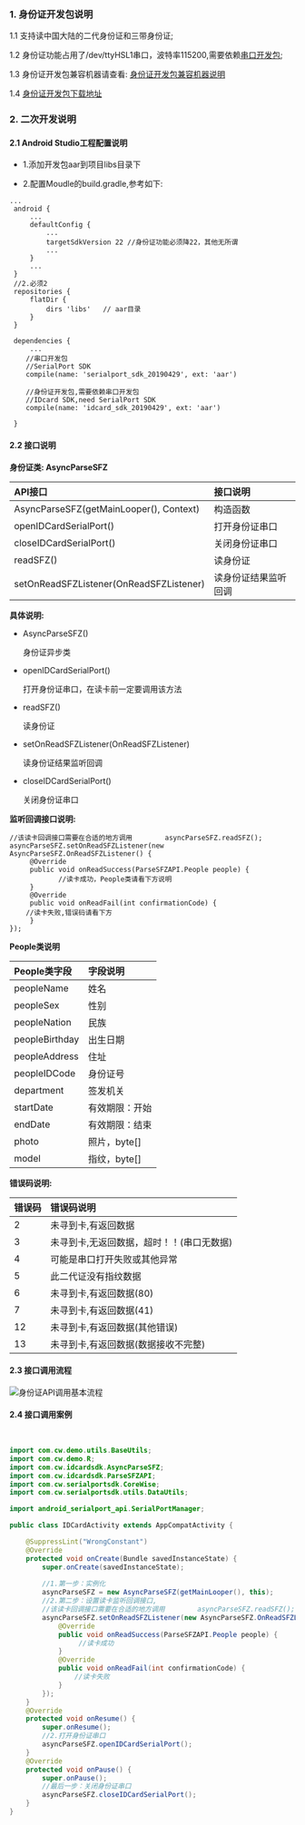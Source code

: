 ### 1. 身份证开发包说明

   1.1 支持读中国大陆的二代身份证和三带身份证;

   1.2 身份证功能占用了/dev/ttyHSL1串口，波特率115200,需要依赖[串口开发包](https://coding.net/u/CoreWise/p/SDK/git);

   1.3 身份证开发包兼容机器请查看: [身份证开发包兼容机器说明](https://coding.net/u/CoreWise/p/SDK/git)

   1.4 [身份证开发包下载地址](https://coding.net/u/CoreWise/p/SDK/git)

### 2. 二次开发说明


#### 2.1 Android Studio工程配置说明

- 1.添加开发包aar到项目libs目录下

- 2.配置Moudle的build.gradle,参考如下:


```
...
 android {
     ...
     defaultConfig {
         ...
         targetSdkVersion 22 //身份证功能必须降22，其他无所谓
         ...
     }
     ...
 }
 //2.必须2
 repositories {
     flatDir {
         dirs 'libs'   // aar目录
     }
 }

 dependencies {
     ...
    //串口开发包
    //SerialPort SDK
    compile(name: 'serialport_sdk_20190429', ext: 'aar')

    //身份证开发包,需要依赖串口开发包
    //IDcard SDK,need SerialPort SDK
    compile(name: 'idcard_sdk_20190429', ext: 'aar')

 }
```


#### 2.2  接口说明


**身份证类: AsyncParseSFZ**


| API接口 | 接口说明 |
| :----- | :---- |
| AsyncParseSFZ(getMainLooper(), Context) | 构造函数 |
| openIDCardSerialPort() | 打开身份证串口 |
| closeIDCardSerialPort() | 关闭身份证串口 |
| readSFZ() | 读身份证 |
| setOnReadSFZListener(OnReadSFZListener) | 读身份证结果监听回调 |




**具体说明:**

- AsyncParseSFZ()

  身份证异步类

- openIDCardSerialPort()

  打开身份证串口，在读卡前一定要调用该方法

- readSFZ()

  读身份证

- setOnReadSFZListener(OnReadSFZListener)

  读身份证结果监听回调

- closeIDCardSerialPort()

  关闭身份证串口


**监听回调接口说明:**

```
//该读卡回调接口需要在合适的地方调用        asyncParseSFZ.readSFZ();
asyncParseSFZ.setOnReadSFZListener(new AsyncParseSFZ.OnReadSFZListener() {
     @Override
     public void onReadSuccess(ParseSFZAPI.People people) {
            //读卡成功，People类请看下方说明
     }
     @Override
     public void onReadFail(int confirmationCode) {
	//读卡失败,错误码请看下方
     }
});

 ```



**People类说明**

| People类字段 | 字段说明 |
| :----- | :---- |
| peopleName | 姓名 |
| peopleSex | 性别 |
| peopleNation | 民族 |
| peopleBirthday | 出生日期 |
| peopleAddress | 住址 |
| peopleIDCode | 身份证号 |
| department | 签发机关 |
| startDate | 有效期限：开始 |
| endDate | 有效期限：结束 |
| photo | 照片，byte[] |
| model | 指纹，byte[] |




**错误码说明:**

| 错误码 | 错误码说明 |
| :----- | :---- |
| 2 | 未寻到卡,有返回数据 |
| 3 |未寻到卡,无返回数据，超时！！(串口无数据)  |
| 4 | 可能是串口打开失败或其他异常 |
| 5 | 此二代证没有指纹数据 |
| 6 | 未寻到卡,有返回数据(80) |
| 7 | 未寻到卡,有返回数据(41) |
| 12 | 未寻到卡,有返回数据(其他错误) |
| 13 | 未寻到卡,有返回数据(数据接收不完整) |





#### 2.3 接口调用流程



![身份证API调用基本流程](https://i.loli.net/2019/05/05/5cce4fe49414c.png)
  



#### 2.4 接口调用案例


```java


import com.cw.demo.utils.BaseUtils;
import com.cw.demo.R;
import com.cw.idcardsdk.AsyncParseSFZ;
import com.cw.idcardsdk.ParseSFZAPI;
import com.cw.serialportsdk.CoreWise;
import com.cw.serialportsdk.utils.DataUtils;

import android_serialport_api.SerialPortManager;

public class IDCardActivity extends AppCompatActivity {

    @SuppressLint("WrongConstant")
    @Override
    protected void onCreate(Bundle savedInstanceState) {
        super.onCreate(savedInstanceState);
  
       	//1.第一步：实例化
        asyncParseSFZ = new AsyncParseSFZ(getMainLooper(), this);
		//2.第二步：设置读卡监听回调接口,
        //该读卡回调接口需要在合适的地方调用        asyncParseSFZ.readSFZ();  
        asyncParseSFZ.setOnReadSFZListener(new AsyncParseSFZ.OnReadSFZListener() {
            @Override
            public void onReadSuccess(ParseSFZAPI.People people) {
                 //读卡成功
            }
            @Override
            public void onReadFail(int confirmationCode) {
				//读卡失败
            }
        });
    }
    @Override
    protected void onResume() {
        super.onResume();
        //2.打开身份证串口
        asyncParseSFZ.openIDCardSerialPort();
    }
    @Override
    protected void onPause() {
        super.onPause();
        //最后一步：关闭身份证串口
        asyncParseSFZ.closeIDCardSerialPort(); 
    }
}


```

